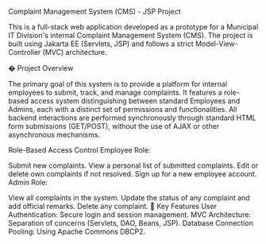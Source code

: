 
Complaint Management System (CMS) - JSP Project

This is a full-stack web application developed as a prototype for a Municipal IT Division's internal Complaint Management System (CMS). The project is built using Jakarta EE (Servlets, JSP) and follows a strict Model-View-Controller (MVC) architecture.

� Project Overview

The primary goal of this system is to provide a platform for internal employees to submit, track, and manage complaints. It features a role-based access system distinguishing between standard Employees and Admins, each with a distinct set of permissions and functionalities. All backend interactions are performed synchronously through standard HTML form submissions (GET/POST), without the use of AJAX or other asynchronous mechanisms.

 Role-Based Access Control
Employee Role:

Submit new complaints.
View a personal list of submitted complaints.
Edit or delete own complaints if not resolved.
Sign up for a new employee account.
Admin Role:

View all complaints in the system.
Update the status of any complaint and add official remarks.
Delete any complaint.
🔧 Key Features
User Authentication: Secure login and session management.
MVC Architecture: Separation of concerns (Servlets, DAO, Beans, JSP).
Database Connection Pooling: Using Apache Commons DBCP2.
